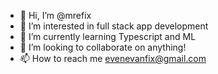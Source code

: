 - 👋 Hi, I’m @mrefix
- 👀 I’m interested in full stack app development
- 🌱 I’m currently learning Typescript and ML
- 💞️ I’m looking to collaborate on anything!
- 📫 How to reach me evenevanfix@gmail.com

<!---
mrefix/mrefix is a ✨ special ✨ repository because its `README.md` (this file) appears on your GitHub profile.
You can click the Preview link to take a look at your changes.
--->
